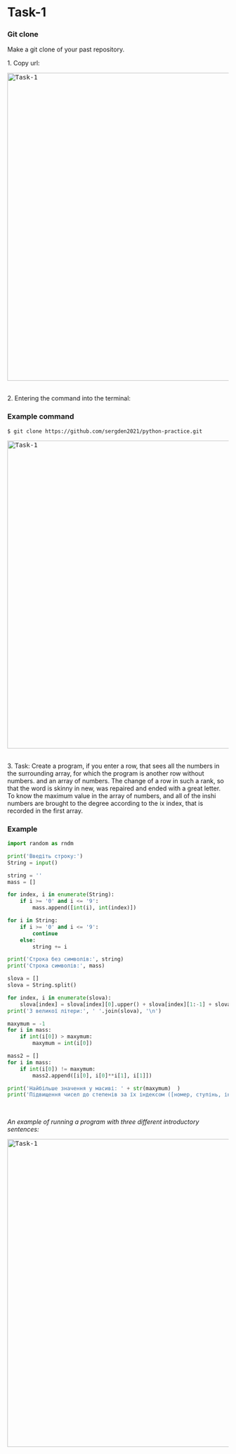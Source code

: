 <h1 align="left">Task-1</h1>

<h3 align="left">Git clone</h3>
<p align="left">Make a git clone of your past repository.</p>

<p align="left">1. Copy url:</p>
<kbd>
    <img src="../Images/Task-1_2.png" width="700px" alt="Task-1">
</kbd>

<br>
<br>

<p align="left">2. Entering the command into the terminal:</p>

### Example command

```shell
$ git clone https://github.com/sergden2021/python-practice.git
```

<kbd>
    <img src="../Images/Task-1_2.1.png" width="700px" alt="Task-1">
</kbd>

<br>
<br>

<p align="left">3. Task: Create a program, if you enter a row, that sees all the numbers in the surrounding array, for which the program is another row without numbers. and an array of numbers. The change of a row in such a rank, so that the word is skinny in new, was repaired and ended with a great letter. To know the maximum value in the array of numbers, and all of the іnshі numbers are brought to the degree according to the іх index, that is recorded in the first array.</p> 

### Example

```python
import random as rndm

print('Введіть строку:')
String = input()

string = ''
mass = []

for index, i in enumerate(String):
    if i >= '0' and i <= '9':
        mass.append([int(i), int(index)])

for i in String:
    if i >= '0' and i <= '9':
        continue
    else:
        string += i

print('Строка без символів:', string)
print('Строка символів:', mass)

slova = []
slova = String.split()

for index, i in enumerate(slova):
    slova[index] = slova[index][0].upper() + slova[index][1:-1] + slova[index][-1].upper()
print('З великої літери:', ' '.join(slova), '\n')

maxymum = -1
for i in mass:
    if int(i[0]) > maxymum:
        maxymum = int(i[0])

mass2 = []
for i in mass:
    if int(i[0]) != maxymum:
        mass2.append([i[0], i[0]**i[1], i[1]])

print('Найбільше значення у масиві: ' + str(maxymum)  )
print('Підвищення чисел до степенів за їх індексом ([номер, ступінь, індекс], ...', mass2)
```

<br>
<em><p align="left">An example of running a program with three different introductory sentences:</p></em>

<kbd>
    <img src="../Images/Task-1_1-1.png" width="700px" alt="Task-1">
</kbd>

